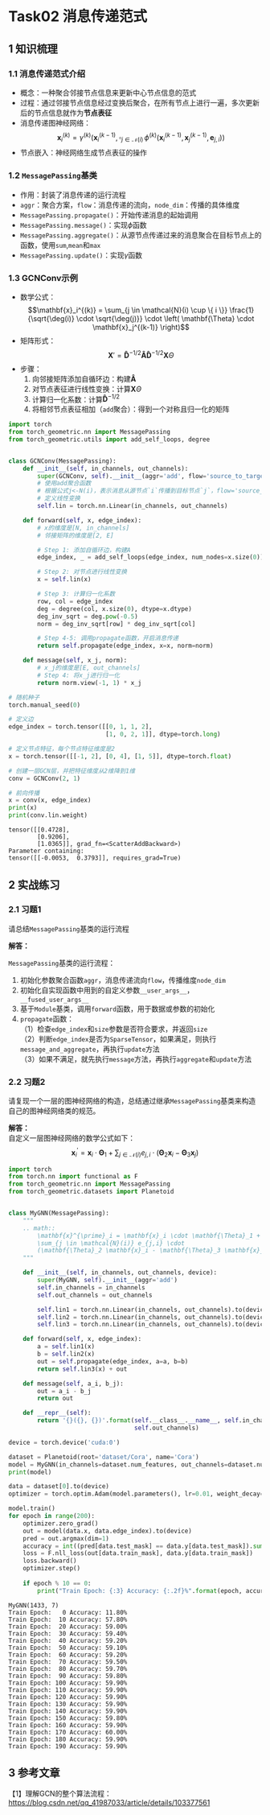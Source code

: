 # Task02 消息传递范式

## 1 知识梳理

### 1.1 消息传递范式介绍
- 概念：一种聚合邻接节点信息来更新中心节点信息的范式
- 过程：通过邻接节点信息经过变换后聚合，在所有节点上进行一遍，多次更新后的节点信息就作为**节点表征**
- 消息传递图神经网络：$$ \mathbf{x}_i^{(k)} = \gamma^{(k)} \left( \mathbf{x}_i^{(k-1)}, \square_{j \in \mathcal{N}(i)} \, \phi^{(k)}\left(\mathbf{x}_i^{(k-1)}, \mathbf{x}_j^{(k-1)},\mathbf{e}_{j,i}\right) \right)$$
- 节点嵌入：神经网络生成节点表征的操作

### 1.2 `MessagePassing`基类
- 作用：封装了消息传递的运行流程
- `aggr`：聚合方案，`flow`：消息传递的流向，`node_dim`：传播的具体维度
- `MessagePassing.propagate()`：开始传递消息的起始调用
- `MessagePassing.message()`：实现$\phi$函数
- `MessagePassing.aggregate()`：从源节点传递过来的消息聚合在目标节点上的函数，使用`sum`,`mean`和`max`
- `MessagePassing.update()`：实现$\gamma$函数

### 1.3 GCNConv示例
- 数学公式：$$\mathbf{x}_i^{(k)} = \sum_{j \in \mathcal{N}(i) \cup \{ i \}} \frac{1}{\sqrt{\deg(i)} \cdot \sqrt{\deg(j)}} \cdot \left( \mathbf{\Theta} \cdot \mathbf{x}_j^{(k-1)} \right)$$
- 矩阵形式：$$\mathbf{X}' = \mathbf{\hat{D}}^{-1/2} \mathbf{\hat{A}} \mathbf{\hat{D}}^{-1/2}\mathbf{X}\Theta$$
- 步骤：
  1. 向邻接矩阵添加自循环边：构建$\mathbf{\hat{A}}$
  2. 对节点表征进行线性变换：计算$\mathbf{X}\Theta$
  3. 计算归一化系数：计算$\mathbf{\hat{D}}^{-1/2}$
  4. 将相邻节点表征相加（`add`聚合）：得到一个对称且归一化的矩阵


```python
import torch
from torch_geometric.nn import MessagePassing
from torch_geometric.utils import add_self_loops, degree


class GCNConv(MessagePassing):
    def __init__(self, in_channels, out_channels):
        super(GCNConv, self).__init__(aggr='add', flow='source_to_target')
        # 使用add聚合函数
        # 根据公式j<-N(i)，表示消息从源节点`i`传播到目标节点`j`，flow='source_to_target'
        # 定义线性变换
        self.lin = torch.nn.Linear(in_channels, out_channels)

    def forward(self, x, edge_index):
        # x的维度是[N, in_channels]
        # 邻接矩阵的维度是[2, E]

        # Step 1: 添加自循环边，构建A
        edge_index, _ = add_self_loops(edge_index, num_nodes=x.size(0))

        # Step 2: 对节点进行线性变换
        x = self.lin(x)

        # Step 3: 计算归一化系数
        row, col = edge_index
        deg = degree(col, x.size(0), dtype=x.dtype)
        deg_inv_sqrt = deg.pow(-0.5)
        norm = deg_inv_sqrt[row] * deg_inv_sqrt[col]

        # Step 4-5: 调用propagate函数，开启消息传递
        return self.propagate(edge_index, x=x, norm=norm)

    def message(self, x_j, norm):
        # x_j的维度是[E, out_channels]
        # Step 4: 将x_j进行归一化
        return norm.view(-1, 1) * x_j
```


```python
# 随机种子
torch.manual_seed(0)

# 定义边
edge_index = torch.tensor([[0, 1, 1, 2],
                           [1, 0, 2, 1]], dtype=torch.long)

# 定义节点特征，每个节点特征维度是2
x = torch.tensor([[-1, 2], [0, 4], [1, 5]], dtype=torch.float)

# 创建一层GCN层，并把特征维度从2维降到1维
conv = GCNConv(2, 1)

# 前向传播
x = conv(x, edge_index)
print(x)
print(conv.lin.weight)
```

    tensor([[0.4728],
            [0.9206],
            [1.0365]], grad_fn=<ScatterAddBackward>)
    Parameter containing:
    tensor([[-0.0053,  0.3793]], requires_grad=True)
    

## 2 实战练习

### 2.1 习题1 
请总结`MessagePassing`基类的运行流程

**解答：**

`MessagePassing`基类的运行流程：
1. 初始化参数聚合函数`aggr`，消息传递流向`flow`，传播维度`node_dim`
2. 初始化自实现函数中用到的自定义参数`__user_args__`，`__fused_user_args__`
3. 基于`Module`基类，调用`forward`函数，用于数据或参数的初始化
4. `propagate`函数：  
  （1）检查`edge_index`和`size`参数是否符合要求，并返回`size`  
  （2）判断`edge_index`是否为`SparseTensor`，如果满足，则执行`message_and_aggregate`，再执行`update`方法  
  （3）如果不满足，就先执行`message`方法，再执行`aggregate`和`update`方法  

### 2.2 习题2
请复现一个一层的图神经网络的构造，总结通过继承`MessagePassing`基类来构造自己的图神经网络类的规范。

**解答：**  
自定义一层图神经网络的数学公式如下：
$$\mathbf{x}^{\prime}_i = \mathbf{x}_i \cdot \mathbf{\Theta}_1 +
        \sum_{j \in \mathcal{N}(i)} e_{j,i} \cdot
        (\mathbf{\Theta}_2 \mathbf{x}_i - \mathbf{\Theta}_3 \mathbf{x}_j)$$


```python
import torch
from torch.nn import functional as F
from torch_geometric.nn import MessagePassing
from torch_geometric.datasets import Planetoid


class MyGNN(MessagePassing):
    """
    .. math::
        \mathbf{x}^{\prime}_i = \mathbf{x}_i \cdot \mathbf{\Theta}_1 +
        \sum_{j \in \mathcal{N}(i)} e_{j,i} \cdot
        (\mathbf{\Theta}_2 \mathbf{x}_i - \mathbf{\Theta}_3 \mathbf{x}_j)
    """

    def __init__(self, in_channels, out_channels, device):
        super(MyGNN, self).__init__(aggr='add')
        self.in_channels = in_channels
        self.out_channels = out_channels

        self.lin1 = torch.nn.Linear(in_channels, out_channels).to(device)
        self.lin2 = torch.nn.Linear(in_channels, out_channels).to(device)
        self.lin3 = torch.nn.Linear(in_channels, out_channels).to(device)

    def forward(self, x, edge_index):
        a = self.lin1(x)
        b = self.lin2(x)
        out = self.propagate(edge_index, a=a, b=b)
        return self.lin3(x) + out

    def message(self, a_i, b_j):
        out = a_i - b_j
        return out

    def __repr__(self):
        return '{}({}, {})'.format(self.__class__.__name__, self.in_channels,
                                   self.out_channels)
```


```python
device = torch.device('cuda:0')

dataset = Planetoid(root='dataset/Cora', name='Cora')
model = MyGNN(in_channels=dataset.num_features, out_channels=dataset.num_classes, device=device)
print(model)

data = dataset[0].to(device)
optimizer = torch.optim.Adam(model.parameters(), lr=0.01, weight_decay=5e-4)

model.train()
for epoch in range(200):
    optimizer.zero_grad()
    out = model(data.x, data.edge_index).to(device)
    pred = out.argmax(dim=1)
    accuracy = int((pred[data.test_mask] == data.y[data.test_mask]).sum()) / data.test_mask.sum()
    loss = F.nll_loss(out[data.train_mask], data.y[data.train_mask])
    loss.backward()
    optimizer.step()
    
    if epoch % 10 == 0:
        print("Train Epoch: {:3} Accuracy: {:.2f}%".format(epoch, accuracy.item() * 100.0))
```

    MyGNN(1433, 7)
    Train Epoch:   0 Accuracy: 11.80%
    Train Epoch:  10 Accuracy: 57.80%
    Train Epoch:  20 Accuracy: 59.00%
    Train Epoch:  30 Accuracy: 59.40%
    Train Epoch:  40 Accuracy: 59.20%
    Train Epoch:  50 Accuracy: 59.10%
    Train Epoch:  60 Accuracy: 59.20%
    Train Epoch:  70 Accuracy: 59.50%
    Train Epoch:  80 Accuracy: 59.70%
    Train Epoch:  90 Accuracy: 59.80%
    Train Epoch: 100 Accuracy: 59.90%
    Train Epoch: 110 Accuracy: 59.90%
    Train Epoch: 120 Accuracy: 59.90%
    Train Epoch: 130 Accuracy: 59.90%
    Train Epoch: 140 Accuracy: 59.90%
    Train Epoch: 150 Accuracy: 59.80%
    Train Epoch: 160 Accuracy: 59.90%
    Train Epoch: 170 Accuracy: 60.00%
    Train Epoch: 180 Accuracy: 59.90%
    Train Epoch: 190 Accuracy: 59.90%
    

## 3 参考文章

【1】理解GCN的整个算法流程：https://blog.csdn.net/qq_41987033/article/details/103377561
